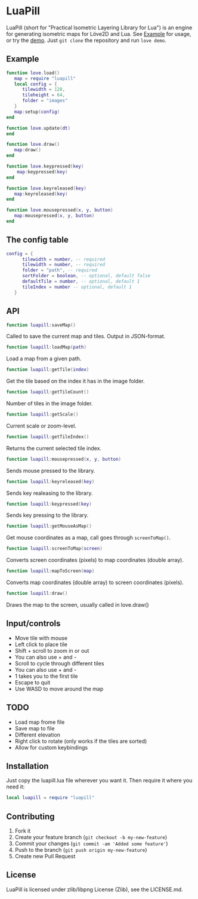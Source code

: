 # LuaPill
LuaPill (short for "Practical Isometric Layering Library for Lua") is an engine for generating isometric maps for Löve2D and Lua. See [Example](README.md#example) for usage, or try the [demo](demo). Just <code>git clone</code> the repository and run <code>love demo</code>.

## Example
```lua
function love.load()
   map = require "luapill"
   local config = {
      tilewidth = 128,
      tileheight = 64,
      folder = "images"
   }
   map:setup(config)
end

function love.update(dt)
end

function love.draw()
   map:draw()
end

function love.keypressed(key)
    map:keypressed(key)
end

function love.keyreleased(key)
   map:keyreleased(key)
end

function love.mousepressed(x, y, button)
   map:mousepressed(x, y, button)
end
```
## The config table
```lua
config = {
      tilewidth = number, -- required
      tilewidth = number, -- required
      folder = "path", -- required
      sortFolder = boolean, -- optional, default false
      defaultTile = number, -- optional, default 1
      tileIndex = number -- optional, default 1
   }
```

## API
```lua
function luapill:saveMap()
```
Called to save the current map and tiles. Output in JSON-format.
```lua
function luapill:loadMap(path)
```
Load a map from a given path.
```lua
function luapill:getTile(index)
```
Get the tile based on the index it has in the image folder.
```lua
function luapill:getTileCount()
```
Number of tiles in the image folder.
```lua
function luapill:getScale()
```
Current scale or zoom-level.
```lua
function luapill:getTileIndex()
```
Returns the current selected tile index.
```lua
function luapill:mousepressed(x, y, button)
```
Sends mouse pressed to the library.
```lua
function luapill:keyreleased(key)
```
Sends key realeasing to the library.
```lua
function luapill:keypressed(key)
```
Sends key pressing to the library.
```lua
function luapill:getMouseAsMap()
```
Get mouse coordinates as a map, call goes through <code>screenToMap()</code>.
```lua
function luapill:screenToMap(screen)
```
Converts screen coordinates (pixels) to map coordinates (double array).
```lua
function luapill:mapToScreen(map)
```
Converts map coordinates (double array) to screen coordinates (pixels).
```lua
function luapill:draw()
```
Draws the map to the screen, usually called in love.draw()

## Input/controls
* Move tile with mouse
* Left click to place tile
* Shift + scroll to zoom in or out
 * You can also use + and -
* Scroll to cycle through different tiles
 * You can also use + and -
 * 1 takes you to the first tile
* Escape to quit
* Use WASD to move around the map

## TODO
* Load map frome file
* Save map to file
* Different elevation
* Right click to rotate (only works if the tiles are sorted)
* Allow for custom keybindings

## Installation
Just copy the luapill.lua file wherever you want it. Then require it where you need it:
```lua
local luapill = require "luapill"
```

## Contributing
1. Fork it
2. Create your feature branch (`git checkout -b my-new-feature`)
3. Commit your changes (`git commit -am 'Added some feature'`)
4. Push to the branch (`git push origin my-new-feature`)
5. Create new Pull Request


## License
LuaPill is licensed under zlib/libpng License (Zlib), see the LICENSE.md.

